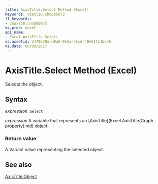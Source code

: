 ```yaml
---
title: AxisTitle.Select Method (Excel)
keywords: vbaxl10.chm565073
f1_keywords:
- vbaxl10.chm565073
ms.prod: excel
api_name:
- Excel.AxisTitle.Select
ms.assetid: 3470e29a-b8a0-9b5a-d1cd-40e51f14bce6
ms.date: 06/08/2017
---
```



# AxisTitle.Select Method (Excel)

Selects the object.


## Syntax

 _expression_. `Select`

 _expression_ A variable that represents an [AxisTitle](Excel.AxisTitle(Graph property).md) object.


### Return value

A Variant value representing the selected object.


## See also


[AxisTitle Object](Excel.AxisTitle(object).md)

